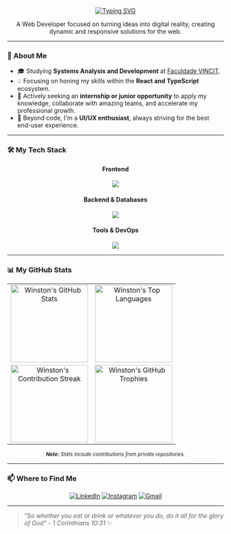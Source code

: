 <div align="center">
  <a href="https://git.io/typing-svg"><img src="https://readme-typing-svg.demolab.com?font=Fira+Code&weight=700&size=28&pause=1000&color=00BFFF&center=true&vCenter=true&width=435&lines=Hello%2C+I'm+Winston!;Web+Developer." alt="Typing SVG" /></a>
</div>

<p align="center">
  A Web Developer focused on turning ideas into digital reality, creating dynamic and responsive solutions for the web.
</p>

---

### 🚀 About Me
- 🎓 Studying **Systems Analysis and Development** at [Faculdade VINCIT](https://faculdadevincit.edu.br/).
- 💡 Focusing on honing my skills within the **React and TypeScript** ecosystem.
- 🌱 Actively seeking an **internship or junior opportunity** to apply my knowledge, collaborate with amazing teams, and accelerate my professional growth.
- 🎨 Beyond code, I'm a **UI/UX enthusiast**, always striving for the best end-user experience.

---

### 🛠️ My Tech Stack

<div align="center">
  <h4>Frontend</h4>
  <p>
    <a href="https://skillicons.dev">
      <img src="https://skillicons.dev/icons?i=react,nextjs,typescript,javascript,html,css,tailwind,sass,bootstrap" />
    </a>
  </p>
  <h4>Backend & Databases</h4>
  <p>
    <a href="https://skillicons.dev">
      <img src="https://skillicons.dev/icons?i=nodejs,express,python,java,postgres,mysql,mongodb,sqlite" />
    </a>
  </p>
  <h4>Tools & DevOps</h4>
  <p>
    <a href="https://skillicons.dev">
      <img src="https://skillicons.dev/icons?i=git,github,vite,webpack,figma,vscode" />
    </a>
  </p>
</div>

---

### 📊 My GitHub Stats

<div align="center">
  <table align="center">
    <tr>
      <td align="center">
        <img height="180em" src="https://github-readme-stats-winstonajr.vercel.app/api?username=winstonajr&show_icons=true&count_private=true&theme=tokyonight&hide_border=true" alt="Winston's GitHub Stats" />
      </td>
      <td align="center">
        <img height="180em" src="https://github-readme-stats-winstonajr.vercel.app/api/top-langs/?username=winstonajr&layout=compact&theme=tokyonight&hide_border=true&count_private=true&langs_count=8" alt="Winston's Top Languages" />
      </td>
    </tr>
    <tr>
      <td align="center">
        <img height="180em" src="https://github-readme-streak-stats.herokuapp.com/?user=winstonajr&theme=tokyonight&hide_border=true" alt="Winston's Contribution Streak" />
      </td>
      <td align="center">
        <img height="180em" src="https://github-profile-trophy.vercel.app/?username=winstonajr&theme=tokyonight&column=4&margin-w=15&margin-h=15" alt="Winston's GitHub Trophies" />
      </td>
    </tr>
  </table>
  <small><i><b>Note:</b> Stats include contributions from private repositories.</i></small>
</div>

---

### 📫 Where to Find Me

<p align="center">
  <a href="https://www.linkedin.com/in/winstonajr/" target="_blank"><img src="https://img.shields.io/badge/LinkedIn-0077B5?style=for-the-badge&logo=linkedin&logoColor=white" alt="LinkedIn"/></a>
  <a href="https://www.instagram.com/win_ajr/" target="_blank"><img src="https://img.shields.io/badge/Instagram-E4405F?style=for-the-badge&logo=instagram&logoColor=white" alt="Instagram"/></a>
  <a href="mailto:winston.almeidamjr@gmail.com" target="_blank"><img src="https://img.shields.io/badge/Gmail-D14836?style=for-the-badge&logo=gmail&logoColor=white" alt="Gmail"/></a>
  </p>

---

> _"So whether you eat or drink or whatever you do, do it all for the glory of God" - 1 Corinthians 10:31_ ✨
